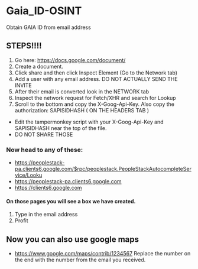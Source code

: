 # Gaia_ID-OSINT
Obtain GAIA ID from email address

## STEPS!!!!

1. Go here: https://docs.google.com/document/
2. Create a document.
3. Click share and then click Inspect Element (Go to the Network tab)
4. Add a user with any email address. DO NOT ACTUALLY SEND THE INVITE
5. After their email is converted look in the NETWORK tab
6. Inspect the network request for Fetch/XHR and search for Lookup
7. Scroll to the bottom and copy the X-Goog-Api-Key. Also copy the authorization: SAPISIDHASH ( ON THE HEADERS TAB )

- Edit the tampermonkey script with your X-Goog-Api-Key and SAPISIDHASH near the top of the file.
- DO NOT SHARE THOSE

### Now head to any of these: 
- https://peoplestack-pa.clients6.google.com/$rpc/peoplestack.PeopleStackAutocompleteService/Looku
- https://peoplestack-pa.clients6.google.com
- https://clients6.google.com

####  On those pages you will see a box we have created.
1. Type in the email address
2. Profit

## Now you can also use google maps
- https://www.google.com/maps/contrib/1234567
  Replace the number on the end with the number from the email you received. 
